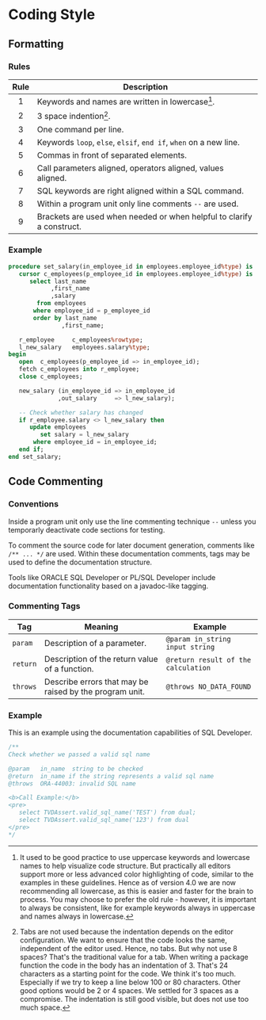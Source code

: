 # Coding Style

## Formatting

### Rules

Rule | Description
:--: | -----------
1    | Keywords and names are written in lowercase[^2].
2    | 3 space indention[^3].
3    | One command per line.
4    | Keywords `loop`, `else`, `elsif`, `end if`, `when` on a new line.
5    | Commas in front of separated elements.
6    | Call parameters aligned, operators aligned, values aligned.
7    | SQL keywords are right aligned within a SQL command.
8    | Within a program unit only line comments `--` are used.
9    | Brackets are used when needed or when helpful to clarify a construct. 

### Example

``` sql
procedure set_salary(in_employee_id in employees.employee_id%type) is
   cursor c_employees(p_employee_id in employees.employee_id%type) is 
      select last_name
            ,first_name
            ,salary
        from employees
       where employee_id = p_employee_id
       order by last_name
               ,first_name;

   r_employee     c_employees%rowtype;
   l_new_salary   employees.salary%type;
begin
   open  c_employees(p_employee_id => in_employee_id);
   fetch c_employees into r_employee;
   close c_employees;

   new_salary (in_employee_id => in_employee_id
              ,out_salary     => l_new_salary);

   -- Check whether salary has changed
   if r_employee.salary <> l_new_salary then
      update employees
         set salary = l_new_salary
       where employee_id = in_employee_id;
   end if;
end set_salary;
```

## Code Commenting

### Conventions

Inside a program unit only use the line commenting technique `--` unless you temporarly deactivate code sections for testing.

To comment the source code for later document generation, comments like `/** ... */` are used. Within these documentation comments, tags may be used to define the documentation structure.

Tools like ORACLE SQL Developer or PL/SQL Developer include documentation functionality based on a javadoc-like tagging. 

### Commenting Tags

Tag      | Meaning                                                 | Example
-------- | ------------------------------------------------------- | -------
`param`  | Description of a parameter.                             | `@param in_string input string`
`return` | Description of the return value of a function.          | `@return result of the calculation`
`throws` | Describe errors that may be raised by the program unit. | `@throws NO_DATA_FOUND`

### Example

This is an example using the documentation capabilities of SQL Developer. 

``` sql
/**
Check whether we passed a valid sql name

@param   in_name  string to be checked
@return  in_name if the string represents a valid sql name
@throws  ORA-44003: invalid SQL name 

<b>Call Example:</b>
<pre>
   select TVDAssert.valid_sql_name('TEST') from dual;
   select TVDAssert.valid_sql_name('123') from dual
</pre>
*/
```

[^2]: 
    It used to be good practice to use uppercase keywords and lowercase names to help visualize code structure. 
    But practically all editors support more or less advanced color highlighting of code, similar to the examples in these guidelines. 
    Hence as of version 4.0 we are now recommending all lowercase, as this is easier and faster for the brain to process. 
    You may choose to prefer the old rule - however, it is important to always be consistent, like for example keywords always in uppercase and names always in lowercase.

[^3]: 
    Tabs are not used because the indentation depends on the editor configuration. 
    We want to ensure that the code looks the same, independent of the editor used. 
    Hence, no tabs. But why not use 8 spaces? That's the traditional value for a tab. 
    When writing a package function the code in the body has an indentation of 3. 
    That's 24 characters as a starting point for the code. We think it's too much. 
    Especially if we try to keep a line below 100 or 80 characters. Other good options 
    would be 2 or 4 spaces. We settled for 3 spaces as a compromise. 
    The indentation is still good visible, but does not use too much space.
